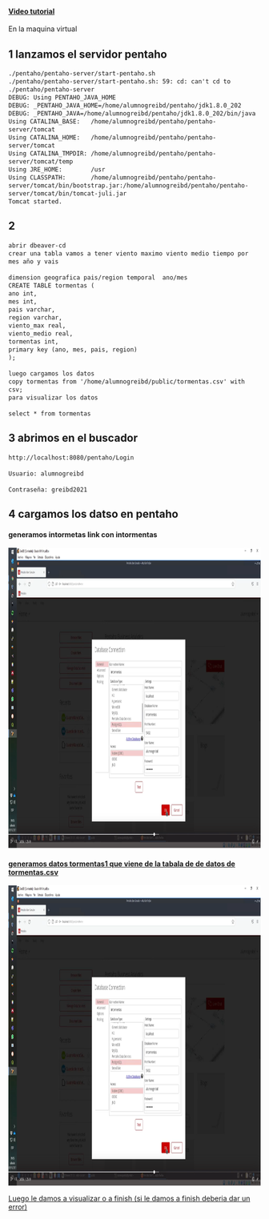 #### [Video tutorial]()
En la maquina virtual 
## 1 lanzamos el servidor pentaho

    ./pentaho/pentaho-server/start-pentaho.sh                                                                                                                                                                                                    
    ./pentaho/pentaho-server/start-pentaho.sh: 59: cd: can't cd to ./pentaho/pentaho-server                                                                                                                                                                             
    DEBUG: Using PENTAHO_JAVA_HOME                                                                                                                                                                                                                                      
    DEBUG: _PENTAHO_JAVA_HOME=/home/alumnogreibd/pentaho/jdk1.8.0_202                                                                                                                                                                                                   
    DEBUG: _PENTAHO_JAVA=/home/alumnogreibd/pentaho/jdk1.8.0_202/bin/java                                                                                                                                                                                               
    Using CATALINA_BASE:   /home/alumnogreibd/pentaho/pentaho-server/tomcat                                                                                                                                                                                             
    Using CATALINA_HOME:   /home/alumnogreibd/pentaho/pentaho-server/tomcat                                                                                                                                                                                             
    Using CATALINA_TMPDIR: /home/alumnogreibd/pentaho/pentaho-server/tomcat/temp                                                                                                                                                                                        
    Using JRE_HOME:        /usr                                                                                                                                                                                                                                         
    Using CLASSPATH:       /home/alumnogreibd/pentaho/pentaho-server/tomcat/bin/bootstrap.jar:/home/alumnogreibd/pentaho/pentaho-server/tomcat/bin/tomcat-juli.jar                                                                                                      
    Tomcat started.                                                                                                                                                  

## 2
    abrir dbeaver-cd
    crear una tabla vamos a tener viento maximo viento medio tiempo por mes año y vais

    dimension geografica pais/region temporal  ano/mes
    CREATE TABLE tormentas (
	ano int,
	mes int,
	pais varchar,
	region varchar,
	viento_max real,
	viento_medio real,
	tormentas int,
	primary key (ano, mes, pais, region)
    );

    luego cargamos los datos 
    copy tormentas from '/home/alumnogreibd/public/tormentas.csv' with csv;
    para visualizar los datos

    select * from tormentas
## 3 abrimos en el buscador 
    http://localhost:8080/pentaho/Login

    Usuario: alumnogreibd

    Contraseña: greibd2021
    
## 4  cargamos los datso en pentaho
    
#### generamos intormetas link con intormentas

<kbd>
  <a href="../images/praticese_1_1.png" target="_blank"><img src="../images/praticese_1_1.png" width="1000" height="600">
</kbd>
    

#### generamos datos tormentas1 que viene de la tabala de de datos de tormentas.csv


<kbd>
  <a href="../images/praticese_1_2.png" target="_blank"><img src="../images/praticese_1_1.png" width="1000" height="600">
</kbd>

Luego le damos a visualizar o a finish (si le damos a finish deberia dar un error)
